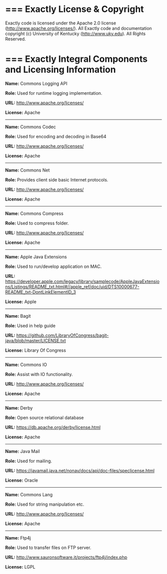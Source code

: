===
Exactly License & Copyright
===

Exactly code is licensed under the Apache 2.0 license (http://www.apache.org/licenses/). All Exactly code and documentation copyright (c) University of Kentucky (http://www.uky.edu). All Rights Reserved.

===
Exactly Integral Components and Licensing Information
===
**Name:** Commons Logging API

**Role:** Used for runtime logging implementation.

**URL:** http://www.apache.org/licenses/

**License:** Apache

*********************

**Name:** Commons Codec	

**Role:** Used for encoding and decoding in Base64

**URL:** http://www.apache.org/licenses/

**License:** Apache

*********************


**Name:** Commons Net

**Role:** Provides client side basic Internet protocols.

**URL:** http://www.apache.org/licenses/

**License:** Apache

*********************

**Name:** Commons Compress

**Role:** Used to compress folder.

**URL:** http://www.apache.org/licenses/

**License:** Apache

*********************

**Name:** Apple Java Extensions	

**Role:** Used to run/develop application on MAC. 	

**URL:** https://developer.apple.com/legacy/library/samplecode/AppleJavaExtensions/Listings/README_txt.html#//apple_ref/doc/uid/DTS10000677-README_txt-DontLinkElementID_3	

**License:** Apple

*********************


**Name:** Bagit

**Role:** Used in help guide

**URL:** https://github.com/LibraryOfCongress/bagit-java/blob/master/LICENSE.txt

**License:** Library Of Congress

*********************


**Name:** Commons IO

**Role:** Assist with IO functionality.

**URL:** http://www.apache.org/licenses/

**License:** Apache

*********************


**Name:** Derby

**Role:** Open source relational database

**URL:** https://db.apache.org/derby/license.html

**License:** Apache

*********************


**Name:** Java Mail

**Role:** Used for mailing.

**URL:** https://javamail.java.net/nonav/docs/api/doc-files/speclicense.html

**License:** Oracle

*********************


**Name:** Commons Lang

**Role:** Used for string manipulation etc.

**URL:** http://www.apache.org/licenses/

**License:** Apache

*********************


**Name:** Ftp4j	

**Role:** Used to transfer files on FTP server.

**URL:** http://www.sauronsoftware.it/projects/ftp4j/index.php

**License:** LGPL
